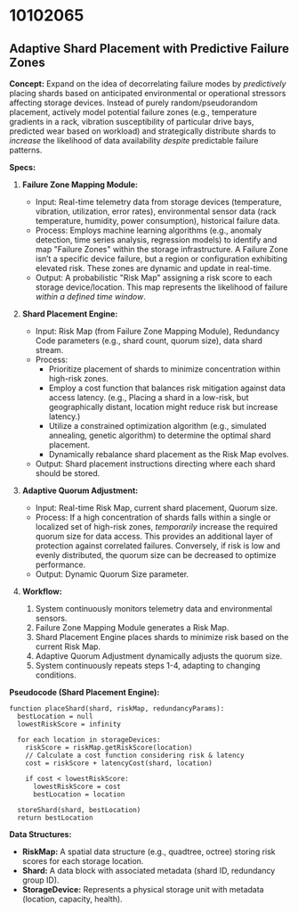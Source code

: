 # 10102065

## Adaptive Shard Placement with Predictive Failure Zones

**Concept:** Expand on the idea of decorrelating failure modes by *predictively* placing shards based on anticipated environmental or operational stressors affecting storage devices. Instead of purely random/pseudorandom placement, actively model potential failure zones (e.g., temperature gradients in a rack, vibration susceptibility of particular drive bays, predicted wear based on workload) and strategically distribute shards to *increase* the likelihood of data availability *despite* predictable failure patterns.

**Specs:**

1.  **Failure Zone Mapping Module:**
    *   Input: Real-time telemetry data from storage devices (temperature, vibration, utilization, error rates), environmental sensor data (rack temperature, humidity, power consumption), historical failure data.
    *   Process: Employs machine learning algorithms (e.g., anomaly detection, time series analysis, regression models) to identify and map "Failure Zones" within the storage infrastructure.  A Failure Zone isn’t a specific device failure, but a region or configuration exhibiting elevated risk. These zones are dynamic and update in real-time.
    *   Output:  A probabilistic "Risk Map" assigning a risk score to each storage device/location. This map represents the likelihood of failure *within a defined time window*.

2.  **Shard Placement Engine:**
    *   Input: Risk Map (from Failure Zone Mapping Module), Redundancy Code parameters (e.g., shard count, quorum size), data shard stream.
    *   Process:
        *   Prioritize placement of shards to minimize concentration within high-risk zones.
        *   Employ a cost function that balances risk mitigation against data access latency.  (e.g., Placing a shard in a low-risk, but geographically distant, location might reduce risk but increase latency.)
        *   Utilize a constrained optimization algorithm (e.g., simulated annealing, genetic algorithm) to determine the optimal shard placement.
        *   Dynamically rebalance shard placement as the Risk Map evolves.
    *   Output: Shard placement instructions directing where each shard should be stored.

3.  **Adaptive Quorum Adjustment:**
    *   Input: Real-time Risk Map, current shard placement, Quorum size.
    *   Process:  If a high concentration of shards falls within a single or localized set of high-risk zones, *temporarily* increase the required quorum size for data access.  This provides an additional layer of protection against correlated failures.  Conversely, if risk is low and evenly distributed, the quorum size can be decreased to optimize performance.
    *   Output: Dynamic Quorum Size parameter.

4.  **Workflow:**
    1.  System continuously monitors telemetry data and environmental sensors.
    2.  Failure Zone Mapping Module generates a Risk Map.
    3.  Shard Placement Engine places shards to minimize risk based on the current Risk Map.
    4.  Adaptive Quorum Adjustment dynamically adjusts the quorum size.
    5.  System continuously repeats steps 1-4, adapting to changing conditions.

**Pseudocode (Shard Placement Engine):**

```
function placeShard(shard, riskMap, redundancyParams):
  bestLocation = null
  lowestRiskScore = infinity

  for each location in storageDevices:
    riskScore = riskMap.getRiskScore(location)
    // Calculate a cost function considering risk & latency
    cost = riskScore + latencyCost(shard, location)

    if cost < lowestRiskScore:
      lowestRiskScore = cost
      bestLocation = location

  storeShard(shard, bestLocation)
  return bestLocation
```

**Data Structures:**

*   **RiskMap:**  A spatial data structure (e.g., quadtree, octree) storing risk scores for each storage location.
*   **Shard:**  A data block with associated metadata (shard ID, redundancy group ID).
*   **StorageDevice:** Represents a physical storage unit with metadata (location, capacity, health).